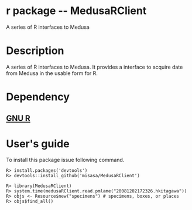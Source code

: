# r package -- MedusaRClient

A series of R interfaces to Medusa

# Description

A series of R interfaces to Medusa.  It provides a interface to acquire
date from Medusa in the usable form for R.

# Dependency

## [GNU R](https://www.r-project.org/ "follow instruction")

# User's guide

To install this package issue following command.

    R> install.packages('devtools')
    R> devtools::install_github('misasa/MedusaRClient')

    R> library(MedusaRClient)
    R> system.time(medusaRClient.read.pmlame("20081202172326.hkitagawa"))
    R> objs <- Resource$new("specimens") # specimens, boxes, or places
    R> objs$find_all()
